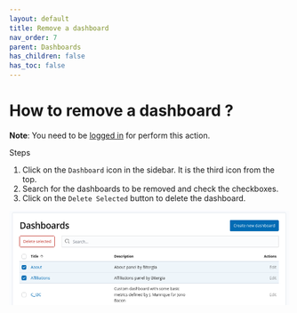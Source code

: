 ```yaml
---
layout: default
title: Remove a dashboard
nav_order: 7
parent: Dashboards
has_children: false
has_toc: false
---
```


# How to remove a dashboard ?

**Note**: You need to be [logged in](/docs/dashboards/access) for perform this
action.

Steps
1. Click on the `Dashboard` icon in the sidebar. It is the third icon from
   the top.
2. Search for the dashboards to be removed and check the checkboxes.
3. Click on the `Delete Selected` button to delete the dashboard.

![delete dashboard](./assets/delete-dashboards.png)